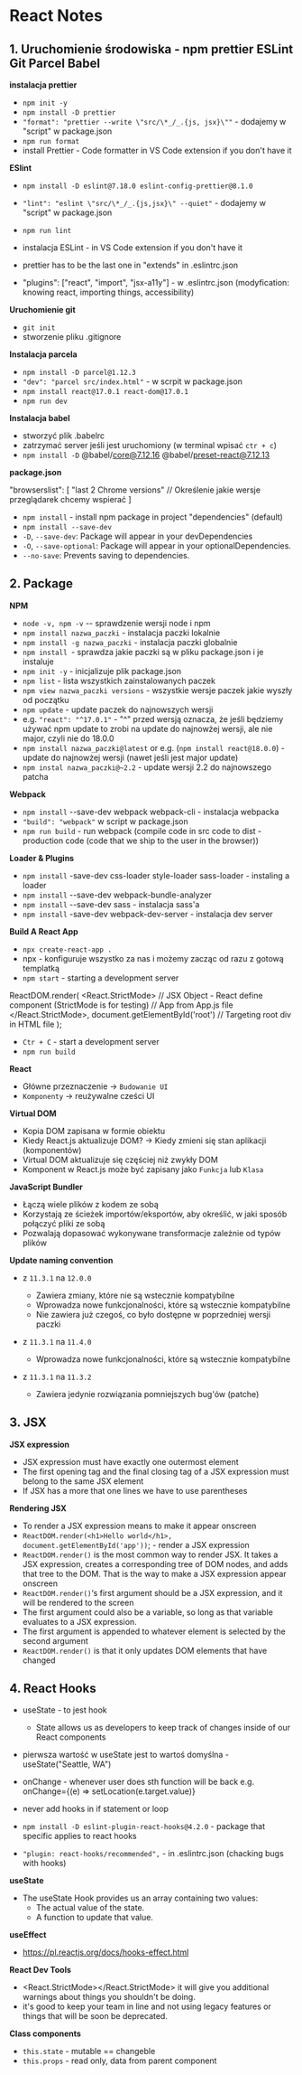 # React Notes

## 1. Uruchomienie środowiska - npm prettier ESLint Git Parcel Babel

**instalacja prettier**

- `npm init -y`
- `npm install -D prettier`
- `"format": "prettier --write \"src/\*_/_.{js, jsx}\""` - dodajemy w "script" w package.json
- `npm run format`
- install Prettier - Code formatter in VS Code extension if you don't have it

**ESlint**

- `npm install -D eslint@7.18.0 eslint-config-prettier@8.1.0`
- `"lint": "eslint \"src/\*_/_.{js,jsx}\" --quiet"` - dodajemy w "script" w package.json
- `npm run lint`
- instalacja ESLint - in VS Code extension if you don't have it
- prettier has to be the last one in "extends" in .eslintrc.json

- "plugins": ["react", "import", "jsx-a11y"] - w .eslintrc.json (modyfication: knowing react, importing things, accessibility)

**Uruchomienie git**

- `git init`
- stworzenie pliku .gitignore

**Instalacja parcela**

- `npm install -D parcel@1.12.3`
- `"dev": "parcel src/index.html"` - w scrpit w package.json
- `npm install react@17.0.1 react-dom@17.0.1`
- `npm run dev`

**Instalacja babel**

- stworzyć plik .babelrc
- zatrzymać server jeśli jest uruchomiony (w terminal wpisać `ctr + c`)
- `npm install -D` @babel/core@7.12.16 @babel/preset-react@7.12.13

**package.json**

"browserslist": [
"last 2 Chrome versions" // Określenie jakie wersje przeglądarek chcemy wspierać
]

- `npm install` - install npm package in project "dependencies" (default)
- `npm install --save-dev`
- `-D`, `--save-dev`: Package will appear in your devDependencies
- `-O`, `--save-optional`: Package will appear in your optionalDependencies.
- `--no-save`: Prevents saving to dependencies.

## 2. Package

**NPM**

- `node -v, npm -v` -- sprawdzenie wersji node i npm
- `npm install nazwa_paczki` - instalacja paczki lokalnie
- `npm install -g nazwa_paczki` - instalacja paczki globalnie
- `npm install `- sprawdza jakie paczki są w pliku package.json i je instaluje
- `npm init -y` - inicjalizuje plik package.json
- `npm list` - lista wszystkich zainstalowanych paczek
- `npm view nazwa_paczki versions` - wszystkie wersje paczek jakie wyszły od początku
- `npm update` - update paczek do najnowszych wersji
- e.g. `"react": "^17.0.1"` - "^" przed wersją oznacza, że jeśli będziemy używać npm update to zrobi na update do najnowżej wersji, ale nie major, czyli nie do 18.0.0
- `npm install nazwa_paczki@latest` or e.g. (`npm install react@18.0.0`) - update do najnowżej wersji (nawet jeśli jest major update)
- `npm instal nazwa_paczki@~2.2` - update wersji 2.2 do najnowszego patcha

**Webpack**

- `npm install` --save-dev webpack webpack-cli - instalacja webpacka
- `"build": "webpack"` w script w package.json
- `npm run build` - run webpack (compile code in src code to dist - production code (code that we ship to the user in the browser))

**Loader & Plugins**

- `npm install` -save-dev css-loader style-loader sass-loader - instaling a loader
- `npm install` --save-dev webpack-bundle-analyzer
- `npm install` --save-dev sass - instalacja sass'a
- `npm install` -save-dev webpack-dev-server - instalacja dev server

**Build A React App**

- `npx create-react-app .`
- npx - konfiguruje wszystko za nas i możemy zacząc od razu z gotową templatką
- `npm start` - starting a development server

ReactDOM.render(
<React.StrictMode> // JSX Object - React define component (StrictMode is for testing)
<App /> // App from App.js file
</React.StrictMode>,
document.getElementById('root') // Targeting root div in HTML file
);

- `Ctr + C` - start a development server
- `npm run build`

**React**

- Główne przeznaczenie -> `Budowanie UI`
- `Komponenty` -> reużywalne cześci UI

**Virtual DOM**

- Kopia DOM zapisana w formie obiektu
- Kiedy React.js aktualizuje DOM? -> Kiedy zmieni się stan aplikacji (komponentów)
- Virtual DOM aktualizuje się częściej niż zwykły DOM
- Komponent w React.js może być zapisany jako `Funkcja` lub `Klasa`

**JavaScript Bundler**

- Łączą wiele plików z kodem ze sobą
- Korzystają ze ścieżek importów/eksportów, aby określić, w jaki sposób połączyć pliki ze sobą
- Pozwalają dopasować wykonywane transformacje zależnie od typów plików

**Update naming convention**

- z `11.3.1` na `12.0.0`

  - Zawiera zmiany, które nie są wstecznie kompatybilne
  - Wprowadza nowe funkcjonalności, które są wstecznie kompatybilne
  - Nie zawiera już czegoś, co było dostępne w poprzedniej wersji paczki

- z `11.3.1` na `11.4.0`

  - Wprowadza nowe funkcjonalności, które są wstecznie kompatybilne

- z `11.3.1` na `11.3.2`
  - Zawiera jedynie rozwiązania pomniejszych bug'ów (patche)

## 3. JSX

**JSX expression**

- JSX expression must have exactly one outermost element
- The first opening tag and the final closing tag of a JSX expression must belong to the same JSX element
- If JSX has a more that one lines we have to use parentheses

**Rendering JSX**

- To render a JSX expression means to make it appear onscreen
- `ReactDOM.render(<h1>Hello world</h1>, document.getElementById('app'))`; - render a JSX expression
- `ReactDOM.render()` is the most common way to render JSX. It takes a JSX expression, creates a corresponding tree of DOM nodes, and adds that tree to the DOM. That is the way to make a JSX expression appear onscreen
- `ReactDOM.render()`‘s first argument should be a JSX expression, and it will be rendered to the screen
- The first argument could also be a variable, so long as that variable evaluates to a JSX expression.
- The first argument is appended to whatever element is selected by the second argument
- `ReactDOM.render()` is that it only updates DOM elements that have changed

## 4. React Hooks

- useState - to jest hook
  - State allows us as developers to keep track of changes inside of our React components
- pierwsza wartość w useState jest to wartoś domyślna - useState("Seattle, WA")
- onChange - whenever user does sth function will be back e.g. onChange={(e) => setLocation(e.target.value)}
- never add hooks in if statement or loop

- `npm install -D eslint-plugin-react-hooks@4.2.0` - package that specific applies to react hooks
- `"plugin: react-hooks/recommended",` - in .eslintrc.json (chacking bugs with hooks)

**useState**

- The useState Hook provides us an array containing two values:
  - The actual value of the state.
  - A function to update that value.

**useEffect**

- https://pl.reactjs.org/docs/hooks-effect.html

**React Dev Tools**

- <React.StrictMode></React.StrictMode> it will give you additional warnings about things you shouldn't be doing.
- it's good to keep your team in line and not using legacy features or things that will be soon be deprecated.

**Class components**

- `this.state` - mutable == changeble
- `this.props` - read only, data from parent component
